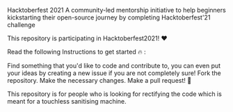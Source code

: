 Hacktoberfest 2021
A community-led mentorship initiative to help beginners kickstarting their open-source journey by completing Hacktoberfest'21 challenge

This repository is participating in Hacktoberfest2021! ❤️

Read the following Instructions to get started 🔥 :


Find something that you'd like to code and contribute to, you can even put your ideas by creating a new issue if you are not completely sure!
Fork the repository.
Make the necessary changes.
Make a pull request! 💯


This repository is for people who is looking for rectifying the code which is meant for a touchless sanitising machine.
